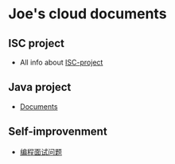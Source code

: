 # Joe's cloud documents

## ISC project
  - All info about [ISC-project](https://github.com/sfpprxy/myhub/tree/master/ISC-project)

## Java project
  - [Documents](https://github.com/sfpprxy/myhub/tree/master/java-project)

## Self-improvenment
  - [编程面试问题](http://www.kancloud.cn/digest/interview-bible/72731)
